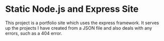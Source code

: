 # Static Node.js and Express Site

This project is a portfolio site which uses the express framework. It serves up the projects I have created from a JSON file and also deals with any errors, such as a 404 error.